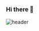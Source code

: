 ### Hi there 👋

![header](https://capsule-render.vercel.app/api?type=waving&color=gradient&height=150&animation=fadeIn&section=header&text=welcome&fontAlign=55)


